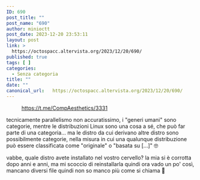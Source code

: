 ```yaml
---
ID: 690
post_title: ""
post_name: "690"
author: minioctt
post_date: 2023-12-20 23:53:11
layout: post
link: >
  https://octospacc.altervista.org/2023/12/20/690/
published: true
tags: [ ]
categories:
  - Senza categoria
title: ""
date: ""
canonical_url:   https://octospacc.altervista.org/2023/12/20/690/
---
```

<!-- wp:image {"id":689,"sizeSlug":"large"} -->
<figure class="wp-block-image size-large"><img src="{{site.cdnurl}}/assets/uploads/2023/12/20231220_2347345115718934946430831-960x684.jpg" alt="" class="wp-image-689"/><figcaption class="wp-element-caption"><a href="https://t.me/CompAesthetics/3331">https://t.me/CompAesthetics/3331</a></figcaption></figure>
<!-- /wp:image -->

<!-- wp:paragraph -->
<p></p>
<!-- /wp:paragraph -->

<!-- wp:paragraph -->
<p>tecnicamente parallelismo non accuratissimo, i "generi umani" sono categorie, mentre le distribuzioni Linux sono una cosa a sé, che può far parte di una categoria... ma le distro da cui derivano altre distro sono possibilmente categorie, nella misura in cui una qualunque distribuzione può essere classificata come "originale" o "basata su [...]" 🤓</p>
<!-- /wp:paragraph -->

<!-- wp:paragraph -->
<p>vabbe, quale distro avete installato nel vostro cervello? la mia si è corrotta dopo anni e anni, ma mi scoccio di reinstallarla quindi ora vado un po' così, mancano diversi file quindi non so manco più come si chiama 🫣</p>
<!-- /wp:paragraph -->